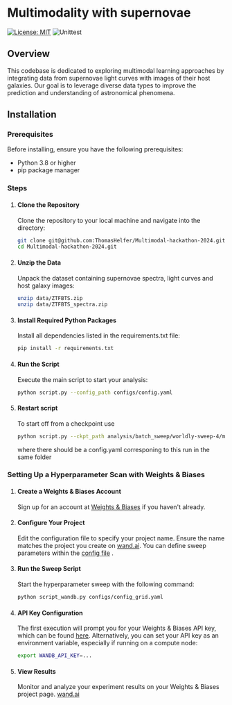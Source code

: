 # Multimodality with supernovae 

[![License: MIT](https://img.shields.io/badge/License-MIT-red.svg)](https://opensource.org/licenses/MIT)
![Unittest](https://github.com/ThomasHelfer/multimodal-supernovae/actions/workflows/actions.yml/badge.svg)

## Overview
This codebase is dedicated to exploring multimodal learning approaches by integrating data from supernovae light curves with images of their host galaxies. Our goal is to leverage diverse data types to improve the prediction and understanding of astronomical phenomena.

## Installation

### Prerequisites
Before installing, ensure you have the following prerequisites:
- Python 3.8 or higher
- pip package manager

### Steps
1. #### Clone the Repository
   Clone the repository to your local machine and navigate into the directory:
   ```bash
   git clone git@github.com:ThomasHelfer/Multimodal-hackathon-2024.git
   cd Multimodal-hackathon-2024.git
   ```

2. #### Unzip the Data
   Unpack the dataset containing supernovae spectra, light curves and host galaxy images:
   ```bash
   unzip data/ZTFBTS.zip
   unzip data/ZTFBTS_spectra.zip   
   ```

3. #### Install Required Python Packages
   Install all dependencies listed in the requirements.txt file:
   ```bash
   pip install -r requirements.txt 
   ```

4. #### Run the Script
   Execute the main script to start your analysis:
   ```bash
   python script.py --config_path configs/config.yaml
   ```
5. #### Restart script
   To start off from a checkpoint use 
   ```bash
   python script.py --ckpt_path analysis/batch_sweep/worldly-sweep-4/model.ckpt
   ```
   where there should be a config.yaml corresponing to this run in the same folder
   
### Setting Up a Hyperparameter Scan with Weights & Biases

1. #### Create a Weights & Biases Account
   Sign up for an account at [Weights & Biases]((https://wandb.ai)) if you haven't already.
2. #### Configure Your Project
   Edit the configuration file to specify your project name. Ensure the name matches the project you create on [wand.ai](https://wandb.a). You can define sweep parameters within the [config file](https://github.com/ThomasHelfer/Multimodal-hackathon-2024/blob/main/configs/config_grid.yaml) .
3. #### Run the Sweep Script
   Start the hyperparameter sweep with the following command:
   ```bash
   python script_wandb.py configs/config_grid.yaml 
   ```
4. #### API Key Configuration
   The first execution will prompt you for your Weights & Biases API key, which can be found [here]([https://wandb.ai](https://wandb.ai/authorize)https://wandb.ai/authorize). 
 Alternatively, you can set your API key as an environment variable, especially if running on a compute node:
      ```bash
   export WANDB_API_KEY=...
   ```
5. #### View Results
   Monitor and analyze your experiment results on your Weights & Biases project page. [wand.ai](https://wandb.ai)
